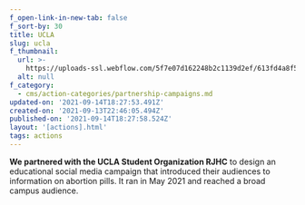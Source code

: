 ```yaml
---
f_open-link-in-new-tab: false
f_sort-by: 30
title: UCLA
slug: ucla
f_thumbnail:
  url: >-
    https://uploads-ssl.webflow.com/5f7e07d162248b2c1139d2ef/613fd4a8f536e42d66b05dbf_ucla-small.png
  alt: null
f_category:
  - cms/action-categories/partnership-campaigns.md
updated-on: '2021-09-14T18:27:53.491Z'
created-on: '2021-09-13T22:46:05.494Z'
published-on: '2021-09-14T18:27:58.524Z'
layout: '[actions].html'
tags: actions
---
```


**We partnered with the UCLA Student Organization RJHC** to design an educational social media campaign that introduced their audiences to information on abortion pills. It ran in May 2021 and reached a broad campus audience.
